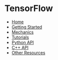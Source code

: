 # TensorFlow

* [Home][home]
* [Getting Started](/tensorflow/g3doc/get_started/index.md)
* [Mechanics](/tensorflow/g3doc/how_tos/index.md)
* [Tutorials](/tensorflow/g3doc/tutorials/index.md)
* [Python API](/tensorflow/g3doc/api_docs/python/index.md)
* [C++ API](/tensorflow/g3doc/api_docs/cc/index.md)
* [Other Resources](/tensorflow/g3doc/resources/index.md)

[home]: /tensorflow/g3doc/index.md

